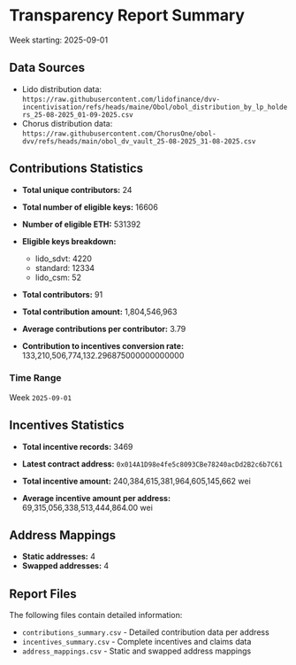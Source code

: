 # Transparency Report Summary
Week starting: 2025-09-01

## Data Sources
- Lido distribution data: `https://raw.githubusercontent.com/lidofinance/dvv-incentivisation/refs/heads/maine/Obol/obol_distribution_by_lp_holders_25-08-2025_01-09-2025.csv`
- Chorus distribution data: `https://raw.githubusercontent.com/ChorusOne/obol-dvv/refs/heads/main/obol_dv_vault_25-08-2025_31-08-2025.csv`

## Contributions Statistics
- **Total unique contributors:** 24
- **Total number of eligible keys:** 16606
- **Number of eligible ETH:** 531392

- **Eligible keys breakdown:**
  - lido_sdvt: 4220
  - standard: 12334
  - lido_csm: 52

- **Total contributors:** 91
- **Total contribution amount:** 1,804,546,963
- **Average contributions per contributor:** 3.79
- **Contribution to incentives conversion rate:** 133,210,506,774,132.296875000000000000

### Time Range
Week `2025-09-01`

## Incentives Statistics
- **Total incentive records:** 3469
- **Latest contract address:** `0x014A1D98e4fe5c8093CBe78240acDd2B2c6b7C61`

- **Total incentive amount:** 240,384,615,381,964,605,145,662 wei
- **Average incentive amount per address:** 69,315,056,338,513,444,864.00 wei

## Address Mappings
- **Static addresses:** 4
- **Swapped addresses:** 4

## Report Files
The following files contain detailed information:
- `contributions_summary.csv` - Detailed contribution data per address
- `incentives_summary.csv` - Complete incentives and claims data
- `address_mappings.csv` - Static and swapped address mappings